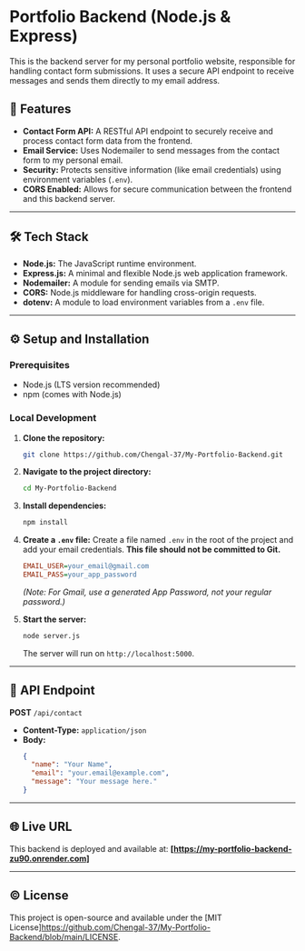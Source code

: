 # Portfolio Backend (Node.js & Express)

This is the backend server for my personal portfolio website, responsible for handling contact form submissions. It uses a secure API endpoint to receive messages and sends them directly to my email address.

## 🚀 Features

* **Contact Form API:** A RESTful API endpoint to securely receive and process contact form data from the frontend.
* **Email Service:** Uses Nodemailer to send messages from the contact form to my personal email.
* **Security:** Protects sensitive information (like email credentials) using environment variables (`.env`).
* **CORS Enabled:** Allows for secure communication between the frontend and this backend server.

---

## 🛠️ Tech Stack

* **Node.js:** The JavaScript runtime environment.
* **Express.js:** A minimal and flexible Node.js web application framework.
* **Nodemailer:** A module for sending emails via SMTP.
* **CORS:** Node.js middleware for handling cross-origin requests.
* **dotenv:** A module to load environment variables from a `.env` file.

---

## ⚙️ Setup and Installation

### Prerequisites

* Node.js (LTS version recommended)
* npm (comes with Node.js)

### Local Development

1.  **Clone the repository:**
    ```bash
    git clone https://github.com/Chengal-37/My-Portfolio-Backend.git
    ```
2.  **Navigate to the project directory:**
    ```bash
    cd My-Portfolio-Backend
    ```
3.  **Install dependencies:**
    ```bash
    npm install
    ```
4.  **Create a `.env` file:**
    Create a file named `.env` in the root of the project and add your email credentials. **This file should not be committed to Git.**
    ```ini
    EMAIL_USER=your_email@gmail.com
    EMAIL_PASS=your_app_password
    ```
    *(Note: For Gmail, use a generated App Password, not your regular password.)*

5.  **Start the server:**
    ```bash
    node server.js
    ```
    The server will run on `http://localhost:5000`.

---

## 🔗 API Endpoint

**POST** `/api/contact`
* **Content-Type:** `application/json`
* **Body:**
    ```json
    {
      "name": "Your Name",
      "email": "your.email@example.com",
      "message": "Your message here."
    }
    ```

---

## 🌐 Live URL

This backend is deployed and available at:
**[https://my-portfolio-backend-zu90.onrender.com]**

---

## ©️ License

This project is open-source and available under the [MIT License]https://github.com/Chengal-37/My-Portfolio-Backend/blob/main/LICENSE.
